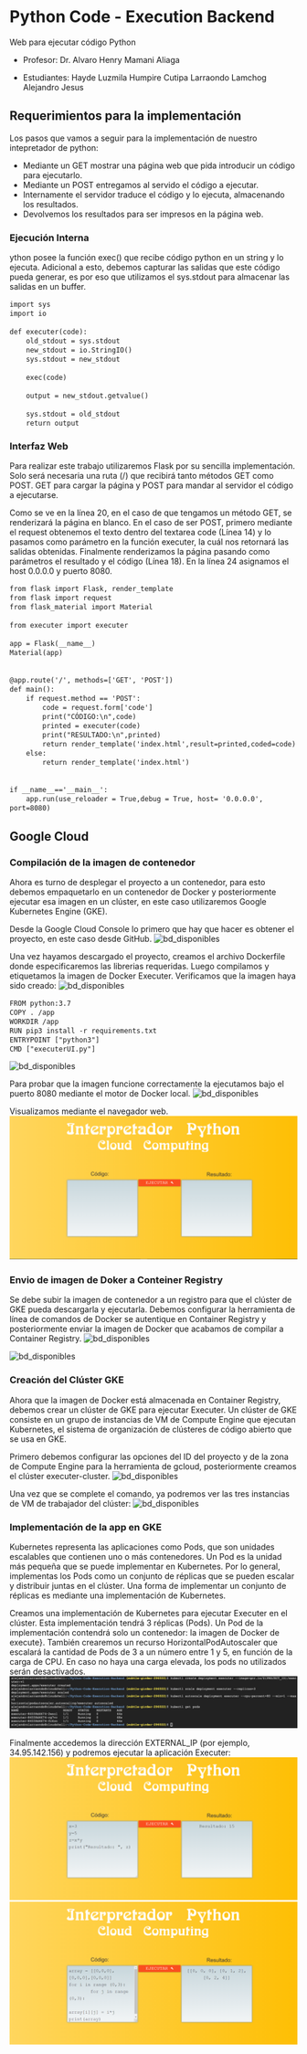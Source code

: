 # Python Code - Execution Backend
Web para ejecutar código Python 

- Profesor: 
Dr. Alvaro Henry Mamani Aliaga 

- Estudiantes: 
Hayde Luzmila Humpire Cutipa
Larraondo Lamchog Alejandro Jesus 

## Requerimientos para la implementación
Los pasos que vamos a seguir para la implementación de nuestro  intepretador de python:
- Mediante un GET mostrar una página web que pida introducir un código para ejecutarlo.
- Mediante un POST entregamos al servido el código a ejecutar.
- Internamente el servidor traduce el código y lo ejecuta, almacenando los resultados.
- Devolvemos los resultados para ser impresos en la página web.

### Ejecución Interna
ython posee la función exec() que recibe código python en un string y lo ejecuta. Adicional a esto, debemos capturar las salidas que este código pueda generar, es por eso que utilizamos el sys.stdout para almacenar las salidas en un buffer.
    
```
import sys
import io

def executer(code):
    old_stdout = sys.stdout
    new_stdout = io.StringIO()
    sys.stdout = new_stdout

    exec(code)

    output = new_stdout.getvalue()

    sys.stdout = old_stdout
    return output
```

### Interfaz Web
Para realizar este trabajo utilizaremos Flask por su sencilla implementación. Solo será necesaria una ruta (/) que recibirá tanto métodos GET como POST. GET para cargar la página y POST para mandar al servidor el código a ejecutarse.

Como se ve en la línea 20, en el caso de que tengamos un método GET, se renderizará la página en blanco. En el caso de ser POST, primero mediante el request obtenemos el texto dentro del textarea code (Línea 14) y lo pasamos como parámetro en la función executer, la cuál nos retornará las salidas obtenidas. Finalmente renderizamos la página pasando como parámetros el resultado y el código (Línea 18). En la línea 24 asignamos el host 0.0.0.0 y puerto 8080.

```
from flask import Flask, render_template
from flask import request
from flask_material import Material

from executer import executer

app = Flask(__name__)
Material(app)


@app.route('/', methods=['GET', 'POST'])
def main():
    if request.method == 'POST':
        code = request.form['code']
        print("CÓDIGO:\n",code)
        printed = executer(code)
        print("RESULTADO:\n",printed)
        return render_template('index.html',result=printed,coded=code)
    else:
        return render_template('index.html')


if __name__=='__main__':
    app.run(use_reloader = True,debug = True, host= '0.0.0.0', port=8080)
```

## Google Cloud

### Compilación de la imagen de contenedor
Ahora es turno de desplegar el proyecto a un contenedor, para esto debemos empaquetarlo en un contenedor de Docker y posteriormente ejecutar esa imagen en un clúster, en este caso utilizaremos Google Kubernetes Engine (GKE).

Desde la Google Cloud Console lo primero que hay que hacer es obtener el proyecto, en este caso desde GitHub. 
![bd_disponibles](output/1.png)

Una vez hayamos descargado el proyecto, creamos el archivo Dockerfile donde especificaremos las librerias requeridas. Luego compilamos y etiquetamos la imagen de Docker Executer. Verificamos que la imagen haya sido creado:
![bd_disponibles](output/2.png)

```
FROM python:3.7
COPY . /app
WORKDIR /app
RUN pip3 install -r requirements.txt
ENTRYPOINT ["python3"]
CMD ["executerUI.py"]
```

![bd_disponibles](output/3.png)

Para probar que la imagen funcione correctamente la ejecutamos bajo el puerto 8080 mediante el motor de Docker local. 
![bd_disponibles](output/4.png)

Visualizamos mediante el navegador web.
![bd_disponibles](output/resultado1.png)

### Envio de imagen de Doker a Conteiner Registry
Se debe subir la imagen de contenedor a un registro para que el clúster de GKE pueda descargarla y ejecutarla. Debemos configurar la herramienta de línea de comandos de Docker se autentique en Container Registry y posteriormente enviar la imagen de Docker que acabamos de compilar a Container Registry.
![bd_disponibles](output/6.png)

![bd_disponibles](output/7.png)

### Creación del Clúster GKE
Ahora que la imagen de Docker está almacenada en Container Registry, debemos crear un clúster de GKE para ejecutar Executer. Un clúster de GKE consiste en un grupo de instancias de VM de Compute Engine que ejecutan Kubernetes, el sistema de organización de clústeres de código abierto que se usa en GKE.

Primero debemos configurar las opciones del ID del proyecto y de la zona de Compute Engine para la herramienta de gcloud, posteriormente creamos el clúster executer-cluster.
![bd_disponibles](output/8.png)

Una vez que se complete el comando, ya podremos ver las tres instancias de VM de trabajador del clúster:
![bd_disponibles](output/9.png)

### Implementación de la app en GKE
Kubernetes representa las aplicaciones como Pods, que son unidades escalables que contienen uno o más contenedores. Un Pod es la unidad más pequeña que se puede implementar en Kubernetes. Por lo general, implementas los Pods como un conjunto de réplicas que se pueden escalar y distribuir juntas en el clúster. Una forma de implementar un conjunto de réplicas es mediante una implementación de Kubernetes.

Creamos una implementación de Kubernetes para ejecutar Executer en el clúster. Esta implementación tendrá 3 réplicas (Pods). Un Pod de la implementación contendrá solo un contenedor: la imagen de Docker de execute}. También crearemos un recurso HorizontalPodAutoscaler que escalará la cantidad de Pods de 3 a un número entre 1 y 5, en función de la carga de CPU. En caso no haya una carga elevada, los pods no utilizados serán desactivados.
![bd_disponibles](output/10.png)


Finalmente accedemos la dirección EXTERNAL\_IP  (por ejemplo, 34.95.142.156) y podremos ejecutar la aplicación Executer:
![bd_disponibles](output/resultado2.png)
![bd_disponibles](output/resultado3.png)
